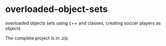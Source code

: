 # overloaded-object-sets
overloaded objects sets using c++ and classes, creating soccer players as objects

The complete project is in .zip
